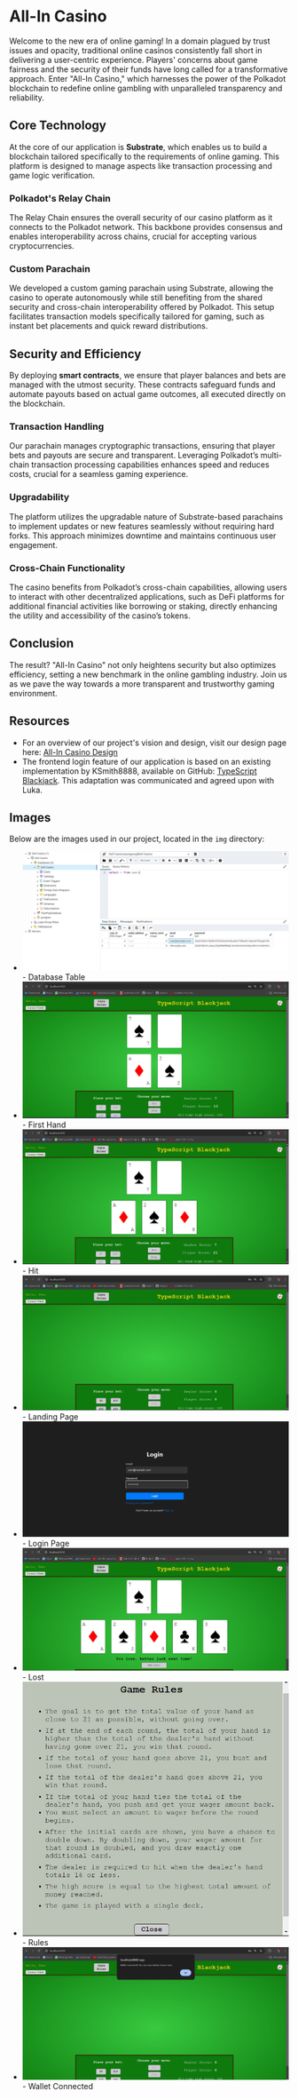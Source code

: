 # All-In Casino

Welcome to the new era of online gaming! In a domain plagued by trust issues and opacity, traditional online casinos consistently fall short in delivering a user-centric experience. Players' concerns about game fairness and the security of their funds have long called for a transformative approach. Enter "All-In Casino," which harnesses the power of the Polkadot blockchain to redefine online gambling with unparalleled transparency and reliability.

## Core Technology

At the core of our application is **Substrate**, which enables us to build a blockchain tailored specifically to the requirements of online gaming. This platform is designed to manage aspects like transaction processing and game logic verification.

### Polkadot's Relay Chain

The Relay Chain ensures the overall security of our casino platform as it connects to the Polkadot network. This backbone provides consensus and enables interoperability across chains, crucial for accepting various cryptocurrencies.

### Custom Parachain

We developed a custom gaming parachain using Substrate, allowing the casino to operate autonomously while still benefiting from the shared security and cross-chain interoperability offered by Polkadot. This setup facilitates transaction models specifically tailored for gaming, such as instant bet placements and quick reward distributions.

## Security and Efficiency

By deploying **smart contracts**, we ensure that player balances and bets are managed with the utmost security. These contracts safeguard funds and automate payouts based on actual game outcomes, all executed directly on the blockchain.

### Transaction Handling

Our parachain manages cryptographic transactions, ensuring that player bets and payouts are secure and transparent. Leveraging Polkadot’s multi-chain transaction processing capabilities enhances speed and reduces costs, crucial for a seamless gaming experience.

### Upgradability

The platform utilizes the upgradable nature of Substrate-based parachains to implement updates or new features seamlessly without requiring hard forks. This approach minimizes downtime and maintains continuous user engagement.

### Cross-Chain Functionality

The casino benefits from Polkadot’s cross-chain capabilities, allowing users to interact with other decentralized applications, such as DeFi platforms for additional financial activities like borrowing or staking, directly enhancing the utility and accessibility of the casino’s tokens.

## Conclusion

The result? "All-In Casino" not only heightens security but also optimizes efficiency, setting a new benchmark in the online gambling industry. Join us as we pave the way towards a more transparent and trustworthy gaming environment.

## Resources

- For an overview of our project's vision and design, visit our design page here: [All-In Casino Design](https://www.canva.com/design/DAGMNQvyJSs/pMr3qpymrxGz0QjALwkiGw/edit?utm_content=DAGMNQvyJSs&utm_campaign=designshare&utm_medium=link2&utm_source=sharebutton)
- The frontend login feature of our application is based on an existing implementation by KSmith8888, available on GitHub: [TypeScript Blackjack](https://github.com/KSmith8888/TypeScript-Blackjack). This adaptation was communicated and agreed upon with Luka.

## Images

Below are the images used in our project, located in the `img` directory:

- ![Database Table](img/Database%20Table.jpg) - Database Table
- ![First Hand](img/FirstHand.jpg) - First Hand
- ![Hit](img/Hit.jpg) - Hit
- ![Landing Page](img/LandingPage.jpg) - Landing Page
- ![Login Page](img/LoginPage.jpg) - Login Page
- ![Lost](img/Lost.jpg) - Lost
- ![Rules](img/Rules.jpg) - Rules
- ![Wallet Connected](img/WalletConnected.jpg) - Wallet Connected